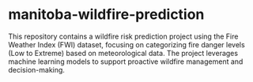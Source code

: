 # manitoba-wildfire-prediction
This repository contains a wildfire risk prediction project using the Fire Weather Index (FWI) dataset, focusing on categorizing fire danger levels (Low to Extreme) based on meteorological data. The project leverages machine learning models to support proactive wildfire management and decision-making.
